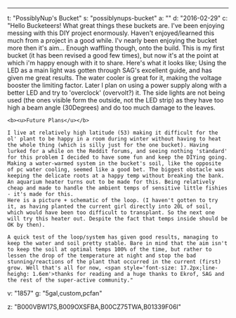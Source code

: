 ---
t: "PossiblyNup's Bucket"
s: "possiblynups-bucket"
a: ""
d: "2016-02-29"
c: "Hello Bucketeers! What great things these buckets are. I've been enjoying messing with this DIY project enormously. Haven't enjoyed/learned this much from a project in a good while. I'v nearly been enjoying the bucket more then it's aim... Enough waffling though, onto the build. This is my first bucket (it has been revised a good few times), but now it's at the point at which i'm happy enough with it to share. Here's what it looks like;
    Using the LED as a main light was gotten through SAG's excellent guide, and has given me great results. The water cooler is great for it, making the voltage booster the limiting factor. Later I plan on using a power supply along with a better LED and try to 'overclock' (overvolt?) it. The side lights are not being used (the ones visible form the outside, not the LED strip) as they have too high a beam angle (30Degrees) and do too much damage to the leaves.

    <b><u>Future Plans</u></b>

    I live at relatively high latitude (53) making it difficult for the ol' plant to be happy in a room during winter without having to heat the whole thing (which is silly just for the one bucket). Having lurked for a while on the Reddit forums, and seeing nothing 'standard' for this problem I decided to have some fun and keep the DIYing going.
    Making a water-warmed system in the bucket's soil, like the opposite of pc water cooling, seemed like a good bet. The biggest obstacle was keeping the delicate roots at a happy temp without breaking the bank. An aquarium heater turns out to be made for this. Being relatively cheap and made to handle the ambient temps of sensitive little fishies - it's made for this.
    Here is a picture + schematic of the loop. (I haven't gotten to try it, as having planted the current girl directly into 20L of soil, which would have been too difficult to transplant. So the next one will try this heater out. Despite the fact that temps inside should be OK by then).

    A quick test of the loop/system has given good results, managing to keep the water and soil pretty stable. Bare in mind that the aim isn't to keep the soil at optimal temps 100% of the time, but rather to lessen the drop of the temperature at night and stop the bad stunning/reactions of the plant that occurred in the current (first) grow. Well that's all for now, <span style='font-size: 17.2px;line-heighg: 1.6em'>thanks for reading and a huge thanks to Ekrof, SAG and the rest of the super-active community."
v: "1857"
g: "5gal,custom,pcfan"

z: "B000VBW17S,B009OXSFBA,B00CZ75TWA,B01339F06I"
